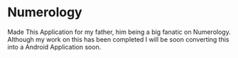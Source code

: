 Numerology
==========

Made This Application for my father, him being a big fanatic on Numerology. Although my work on this has been completed I will be soon converting this into a Android Application soon.
